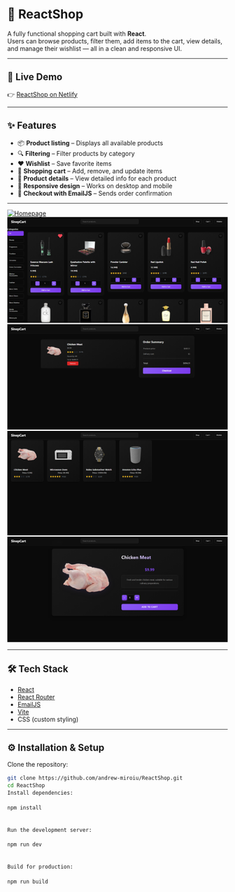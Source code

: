 # 🛒 ReactShop

A fully functional shopping cart built with **React**.  
Users can browse products, filter them, add items to the cart, view details, and manage their wishlist — all in a clean and responsive UI.

---

## 🚀 Live Demo
👉 [ReactShop on Netlify](https://andreireactshop.netlify.app)

---

## ✨ Features
- 📦 **Product listing** – Displays all available products  
- 🔍 **Filtering** – Filter products by category  
- ❤️ **Wishlist** – Save favorite items  
- 🛒 **Shopping cart** – Add, remove, and update items  
- 📄 **Product details** – View detailed info for each product  
- 📱 **Responsive design** – Works on desktop and mobile  
- 📧 **Checkout with EmailJS** – Sends order confirmation  

---

[![Homepage](./screenshots/homepage.png)](https://andreireactshop.netlify.app/)
[![Shop](./screenshots/shop.png)](https://andreireactshop.netlify.app/shop)
[![Cart](./screenshots/cart.png)](https://andreireactshop.netlify.app/cart)
[![Wishlist](./screenshots/wishlist.png)](https://andreireactshop.netlify.app/wishlist)
[![Product](./screenshots/productPage.png)](https://andreireactshop.netlify.app/product/19)


---

## 🛠️ Tech Stack
- [React](https://react.dev/)  
- [React Router](https://reactrouter.com/)  
- [EmailJS](https://www.emailjs.com/)  
- [Vite](https://vitejs.dev/)  
- CSS (custom styling)

---

## ⚙️ Installation & Setup

Clone the repository:
```bash
git clone https://github.com/andrew-miroiu/ReactShop.git
cd ReactShop
Install dependencies:

npm install


Run the development server:

npm run dev


Build for production:

npm run build
